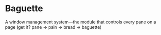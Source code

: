 # Baguette

A window management system—the module that controls every pane on a page (get it? pane -> pain -> bread -> baguette)